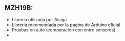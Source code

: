 ## MZH19B:
- Libreria utilizada por Aliaga
- Libreria recomendada por la pagina de Arduino oficial
- Pruebas en auto (comparacion con entre sensores)
- 
